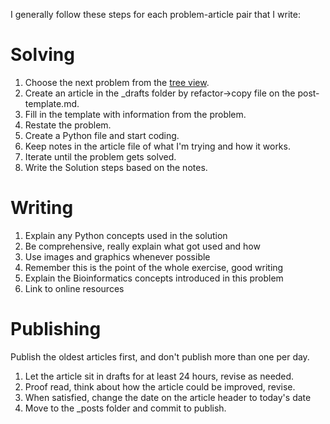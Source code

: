 I generally follow these steps for each problem-article pair that I write:
# Solving
1. Choose the next problem from the [tree view](https://rosalind.info/problems/tree-view/).
2. Create an article in the _drafts folder by refactor->copy file on the post-template.md.
3. Fill in the template with information from the problem.
4. Restate the problem.
5. Create a Python file and start coding.
6. Keep notes in the article file of what I'm trying and how it works.
7. Iterate until the problem gets solved.
8. Write the Solution steps based on the notes.

# Writing
1. Explain any Python concepts used in the solution
2. Be comprehensive, really explain what got used and how
3. Use images and graphics whenever possible
4. Remember this is the point of the whole exercise, good writing
5. Explain the Bioinformatics concepts introduced in this problem
6. Link to online resources

# Publishing
Publish the oldest articles first, and don't publish more than one per day.
1. Let the article sit in drafts for at least 24 hours, revise as needed.
2. Proof read, think about how the article could be improved, revise.
3. When satisfied, change the date on the article header to today's date
4. Move to the _posts folder and commit to publish.